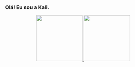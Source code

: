 ### **Olá! Eu sou a Kali.**

<div align="center">
  <a href="https://github.com/KalineCompasso">
  <img height="150em" src="https://github-readme-stats.vercel.app/api?username=KalineCompasso&show_icons=true&theme=radical&include_all_commits=true&count_private=true"/>
  <img height="150em" src="https://github-readme-stats.vercel.app/api/top-langs/?username=KalineCompasso&layout=compact&langs_count=7&theme=radical"/>
</div>
